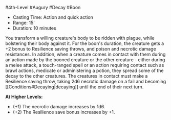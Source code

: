 #4th-Level #Augury #Decay #Boon
 
- Casting Time: Action and quick action
- Range: 15'
- Duration: 10 minutes  

You transform a willing creature's body to be ridden with plague, while bolstering their body against it. For the boon's duration, the creature gets a +2 bonus to Resilience saving throws, and poison and necrotic damage resistances. In addition, when a creature comes in contact with them during an action made by the booned creature or the other creature - either during a melee attack, a touch-ranged spell or an action requiring contact such as brawl actions, medicate or administering a potion, they spread some of the decay to the other creatures. The creatures in contact must make a Resilience saving throw, taking 2d6 necrotic damage on a fail and becoming [[Conditions#Decaying|decaying]] until the end of their next turn.
 
**At Higher Levels:** 
* (+1) The necrotic damage increases by 1d6.
* (+2) The Resilience save bonus increases by +1.